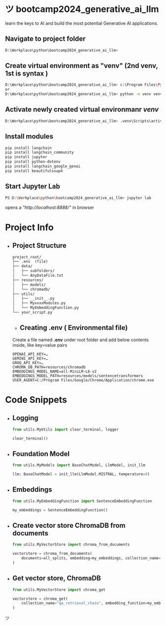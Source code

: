 #  ツ  bootcamp2024_generative_ai_llm
 learn the keys to AI and build the most potential Generative AI applications.



## Navigate to project folder ##

```bash
D:\Workplace\python\bootcamp2024_generative_ai_llm>
```

## Create virtual environment as "venv" (2nd venv, 1st is syntax ) ##
```bash
D:\Workplace\python\bootcamp2024_generative_ai_llm> c:\Program Files\Python312\python.exe -m venv venv
or
D:\Workplace\python\bootcamp2024_generative_ai_llm> python -m venv venv
```

## Activate newly created virtual environmanr *venv* ##
```bash
D:\Workplace\python\bootcamp2024_generative_ai_llm> .venv\Scripts\activate.bat
```

## Install modules ##
```bash
pip install langchain
pip install langchain_community
pip install jupyter
pip install python-dotenv 
pip install langchain_google_genai
pip install beautifulsoup4
```

## Start Jupyter Lab ##
```bash
PS D:\Workplace\python\bootcamp2024_generative_ai_llm> jupyter lab
```
opens a *"http://localhost:8888/"* in browser


# Project Info #
* ## Project Structure ##
    ```markdown
    project_root/
    ├── .env  (file)
    ├── data/
    │   ├── subfolders/
    │   └── AnyDataFile.txt
    ├── resources/
    │   ├── models/
    │   └── chromadb/
    ├── utils/
    │   ├── __init__.py
    │   ├── MyxxxxModules.py
    │   └── MyEmbeddingFunction.py
    └── your_script.py
    ```

    * ## Creating .env ( Environmental file) ##
    Create a file named **.env** under root folder and add below contents inside, like key=value pairs
    ```
    OPENAI_API_KEY=…
    GEMINI_API_KEY=…
    GROQ_API_KEY=…
    CHROMA_DB_PATH=resources/chromadb
    EMBEDDINGS_MODEL_NAME=all-MiniLM-L6-v2
    EMBEDDINGS_MODEL_PATH=resources/models/sentencetransformers
    USER_AGENT=C:/Program Files/Google/Chrome/Application/chrome.exe
    ```
    
# Code Snippets #
* ## Logging ##
    ```python
    from utils.MyUtils import clear_terminal, logger
    
    clear_terminal()
    ```

* ## Foundation Model ##
    ```python
    from utils.MyModels import BaseChatModel, LlmModel, init_llm
    
    llm: BaseChatModel = init_llm(LlmModel.MISTRAL, temperature=0)
    ```
 
* ## Embeddings ##
    ```python
    from utils.MyEmbeddingFunction import SentenceEmbeddingFunction
    
    my_embeddings = SentenceEmbeddingFunction()
    ```

 
* ## Create vector store ChromaDB from documents ##
    ```python
    from utils.MyVectorStore import chroma_from_documents
    
    vectorstore = chroma_from_documents(
        documents=all_splits, embedding=my_embeddings, collection_name="qa_retrieval_chain"
    )
    ```

* ## Get vector store, ChromaDB ##
    ```python
    from utils.MyVectorStore import chroma_get
    
    vectorstore = chroma_get(
        collection_name="qa_retrieval_chain", embedding_function=my_embeddings
    )


 ツ 